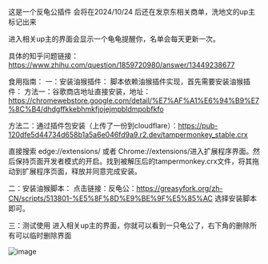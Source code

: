 这是一个反龟公插件
会将在2024/10/24 后还在发京东相关商单，洗地文的up主标记出来

进入相关up主的界面会显示一个龟龟提醒你，名单会每天更新一次。

具体的知乎问题链接：
https://www.zhihu.com/question/1859720980/answer/13449238677


食用指南：
一：安装油猴插件：
脚本依赖油猴插件实现，首先需要安装油猴插件：
 方法一：谷歌商店地址直接安装，地址： https://chromewebstore.google.com/detail/%E7%AF%A1%E6%94%B9%E7%8C%B4/dhdgffkkebhmkfjojejmpbldmpobfkfo

方法二：通过插件包安装（上传了一份到cloudflare）：https://pub-120dfe5d44734d658b1a5a6e046fd9a9.r2.dev/tampermonkey_stable.crx 

直接搜索 edge://extensions/ 或者 Chrome://extensions/进入扩展程序界面。然后保持页面开发者模式的开启。找到被解压后的tampermonkey.crx文件，将其拖动到扩展程序页面，释放并同意完成安装。

二：安装油猴脚本：
点击链接：反龟公：https://greasyfork.org/zh-CN/scripts/513801-%E5%8F%8D%E9%BE%9F%E5%85%AC
选择安装脚本即可。

三：测试使用
 进入相关up主的界面，你就可以看到一只龟公了，右下角的删除所有可以临时删除界面

 ![image](https://github.com/user-attachments/assets/6818e2e6-2aef-4456-a691-4b0c66368652)

